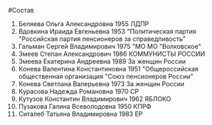 #Состав
1. Беляева Ольга Александровна 1955 ЛДПР
2. Вдовкина Ираида Евгеньевна 1953 \"Политическая партия \"Российская партия пенсионеров за справедливость\"
3. Гальман Сергей Владимирович 1975 \"МО МО \"Волковское\"
4. Змеев Степан Александрович 1986 КОММУНИСТЫ РОССИИ
5. Змеева Екатерина Андреевна 1989 За женщин России
6. Конева Валентина Константиновна 1951 \"Общероссийская общественная организация \"Союз пенсионеров России\"
7. Конева Светлана Валерьевна 1973 За женщин России
8. Курасова Надежда Романовна 1970 СР
9. Кутузов Константин Владимирович 1962 ЯБЛОКО
10. Пузакова Галина Всеволодовна 1950 КПРФ
11. Ситалеб Татьяна Владимировна 1983 ЕР
